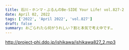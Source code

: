 ```yaml
---
title: 石川・ホンマ・ぶるんのBe-SIDE Your Life! vol.827-2
date: April 02, 2022
tags: ['2022', 'April 2022', 'vol.827']
draft: false
summary: おごられたら何がうれしい？割と本気で考え中です…
---
```


http://project-phi.ddo.jp/ishikawa/ishikawa827_2.mp3
